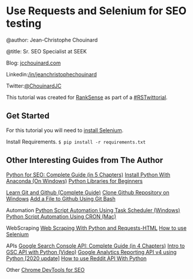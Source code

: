# Use Requests and Selenium for SEO testing

@author: Jean-Christophe Chouinard

@title: Sr. SEO Specialist at SEEK

Blog: [jcchouinard.com](https://www.jcchouinard.com)

Linkedin:[/in/jeanchristophechouinard](https://www.linkedin.com/in/jeanchristophechouinard)

Twitter:[@ChouinardJC](https://twitter.com/ChouinardJC)

This tutorial was created for [RankSense](https://www.ranksense.com/) as part of a [#RSTwittorial](https://twitter.com/hashtag/rstwittorial).

## Get Started

For this tutorial you will need to [install Selenium](https://www.jcchouinard.com/learn-selenium-python-seo-automation/).

Install Requirements.
`$ pip install -r requirements.txt`

## Other Interesting Guides from The Author

[Python for SEO: Complete Guide (in 5 Chapters)](https://www.jcchouinard.com/python-for-seo/)
    [Install Python With Anaconda (On Windows)](https://www.jcchouinard.com/install-python-with-anaconda-on-windows/)
    [Python Libraries for Beginners](https://www.jcchouinard.com/python-libraries-for-seo/)

[Learn Git and Github (Complete Guide)](https://www.jcchouinard.com/learn-git-and-github/)
    [Clone Github Repository on Windows](https://www.jcchouinard.com/clone-github-repository-on-windows/)
    [Add a File to Github Using Git Bash](https://www.jcchouinard.com/add-a-file-to-github-with-git-bash/)

Automation
    [Python Script Automation Using Task Scheduler (Windows)](https://www.jcchouinard.com/python-automation-using-task-scheduler/)
    [Python Script Automation Using CRON (Mac)](https://www.jcchouinard.com/python-automation-with-cron-on-mac/)

WebScraping
    [Web Scraping With Python and Requests-HTML](https://www.jcchouinard.com/web-scraping-with-python-and-requests-html/)
    [How to use Selenium](https://www.jcchouinard.com/learn-selenium-python-seo-automation/)

APIs
    [Google Search Console API: Complete Guide (in 4 Chapters)](https://www.jcchouinard.com/google-search-console-api/)
    [Intro to GSC API with Python (Video)](https://www.jcchouinard.com/intro-to-gsc-api-with-python/)
    [Google Analytics Reporting API v4 using Python [2020 update]](https://www.jcchouinard.com/google-analytics-api-using-python/)
    [How to use Reddit API With Python](https://www.jcchouinard.com/how-to-use-reddit-api-with-python/)

Other
    [Chrome DevTools for SEO](https://www.jcchouinard.com/chrome-devtools-commands-for-seo/)



